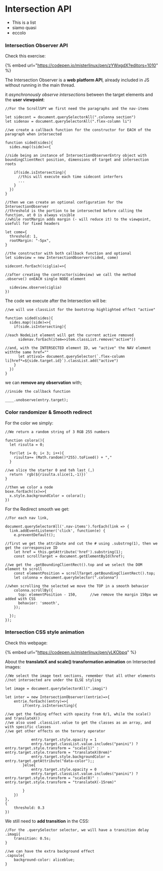 # Intersection API

* This is a list
* siamo quasi&#x20;
* eccolo

### Intersection Observer API

Check this exercise:

{% embed url="https://codepen.io/misterlinux/pen/zYWxgdX?editors=1010" %}

The Intersection Observer is a **web platform API**, already included in JS without running in the main thread.

it _asynchronously observe intersections_ between the target elements and the **user viewpoint**:

```
//For the ScrollSPY we first need the paragraphs and the nav-items

let sidecont = document.querySelectorAll(".colonna section")
let sidenav = document.querySelectorAll(".flex-column li")

//we create a callback function for the constructor for EACH of the paragraph when intersected

function sided(sides){
  sides.map((side)=>{
  
//side being an instance of IntersectionObserverEntry object with boundingClientRect position, dimensions of target and intersection roots
  
    if(side.isIntersecting){
      //this will execute each time sidecont interfers
      ...
    }
  })
}

//then we can create an optional configuration for the IntersectionObserver 
//threshold is the portion to be intersected before calling the function, at 0 is always visible
//while rootMargin adds margin (- will reduce it) to the viewpoint, usefull for fixed headers

let come={
  threshold: 1,
  rootMargin: "-5px",
}

//the constructor with both callback function and optional
let sideview = new IntersectionObserver(sided, come)

sidecont.forEach((ciglia)=>{

//after creating the contructor(sideview) we call the method .observe() onEACH single NODE element

  sideview.observe(ciglia)
})

```

The code we execute after the Intersection will be:

```
//we will use classList for the bootstrap highlighted effect "active"

function sided(sides){
  sides.map((side)=>{
    if(side.isIntersecting){
    
//each NodeList element will get the current active removed
      sidenav.forEach(item=>item.classList.remove("active"))
      
//and, with the INTERSECTED element ID, we "active" the NAV element withthe same href=""
      let attiva1= document.querySelector(`.flex-column li[href*=${side.target.id}`).classList.add("active")
    }
  })
}

```

we can **remove any observation** with;

```
//inside the callback function

____.unobserve(entry.target); 

```

### Color randomizer & Smooth redirect

For the color we simply:

```
//We return a random string of 3 RGB 255 numbers

function colora(){
  let risulta = 0;
  
  for(let i= 0; i< 3; i++){
    risulta+= (Math.random()*255).toFixed() + ","
  }

//we slice the starter 0 and teh last (,)
  return `rgb(${risulta.slice(1,-1)})`
}

//then we color a node
boxe.forEach((x)=>{
  x.style.backgroundColor = colora();
})

```

For the Redirect smooth we get:

```
//For each nav link, 

document.querySelectorAll('.nav-items').forEach(link => {
  link.addEventListener('click', function(e) {
    e.preventDefault();

//first we get the attribute and cut the # using .substrng(1), then we get the corresponsive ID
    let href = this.getAttribute('href').substring(1);
    const scrollTarget = document.getElementById(href);

//we get the .getBoundingClientRect().top and we select the DOM element to scroll
    const elementPosition = scrollTarget.getBoundingClientRect().top;
    let colonna = document.querySelector(".colonna")

//when scrolling the selected we move the TOP in a smooth behavior
    colonna.scrollBy({
      top: elementPosition - 150,      //we remove the margin 150px we added with CSS
      behavior: 'smooth',
    });

  });
});

```

### Intersection CSS style animation

Check this webpage:

{% embed url="https://codepen.io/misterlinux/pen/yLKObpq" %}

About the **translateX and scale() transformation animation** on Intersected images:

```
//We select the image text sections, remember that all other elements 
//not intersected are under the ELSE styling

let image = document.querySelectorAll(".imagi")

let inter = new IntersectionObserver((entrie)=>{
    entrie.forEach((entry)=>{
        if(entry.isIntersecting){

//we get the fading effect with opacity from 0/1, while the scale() and translateX()
//we also used .classList.value to get the classes as an array, and with specific classes
//we get other effects on the ternary operator

            entry.target.style.opacity = 1
            entry.target.classList.value.includes("panini") ? entry.target.style.transform = "scale(1)" : entry.target.style.transform = "translateX(0rem)"
            entry.target.style.backgroundColor = entry.target.getAttribute("data-color");;
        }else{
            entry.target.style.opacity = 0
            entry.target.classList.value.includes("panini") ? entry.target.style.transform = "scale(0)" : entry.target.style.transform = "translateX(-15rem)"

        }
    })
},
{
    threshold: 0.3
})

```

We still need to **add transition** in the CSS:

```
//For the .querySelector selector, we will have a transition delay
.imagi{
    transition: 0.5s;
}

//we can have the extra background effect
.capsule{
    background-color: aliceblue; 
}

```
